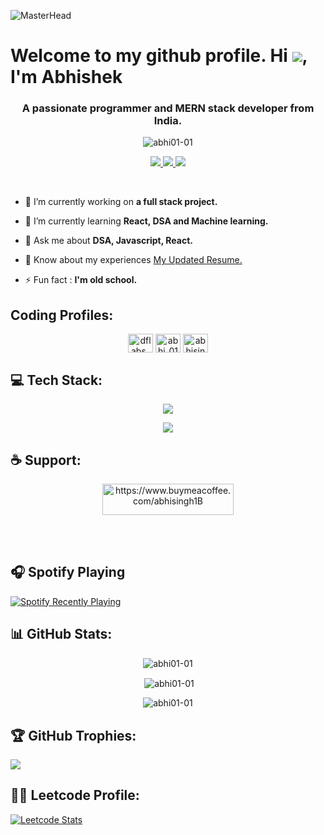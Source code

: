 ![MasterHead](https://user-images.githubusercontent.com/10498744/210012254-234538ff-d198-48aa-8964-37e6fd45d227.gif)

# Welcome to my github profile. Hi ![](https://user-images.githubusercontent.com/18350557/176309783-0785949b-9127-417c-8b55-ab5a4333674e.gif), I'm Abhishek

<h3 align="center">A passionate programmer and MERN stack developer from India.</h3>

<p align="center"> <img src="https://komarev.com/ghpvc/?username=abhi01-01&label=Profile%20views&color=0e75b6&style=flat" alt="abhi01-01" /> </p>

<p align="center"> 
  
  <!-- <a href="https://twitter.com/@_Ilunga_0">
    <img src="https://img.shields.io/badge/Twitter-9e7661?style=for-the-badge"/>
  </a> -->
  
   <a href="https://portfolio-abhi-83.netlify.app/">
    <img src="https://img.shields.io/badge/Portfolio-7a5c4b?style=for-the-badge"/>
  </a>
  
  <a href="https://www.linkedin.com/in/abhishek0105/">
    <img src="https://img.shields.io/badge/LinkedIn-9e7661?style=for-the-badge"/>
  </a>
  
   <a href="mailto:abhisingh100392@gmail.com">
    <img src="https://img.shields.io/badge/Email-7a5c4b?style=for-the-badge"/>
  </a>
  
  <!-- <a href="https://www.instagram.com/_singh.tanishq_/">
    <img src="https://img.shields.io/badge/Instagram-9e7661?style=for-the-badge"/>
  </a> -->

</p>

<br>

- 🔭 I’m currently working on **a full stack project.**

- 🌱 I’m currently learning **React, DSA and Machine learning.**

- 💬 Ask me about **DSA, Javascript, React.**

- 📄 Know about my experiences [My Updated Resume.](https://drive.google.com/file/d/14PSgDH4DKw8SEaSMHeIcz6DzRU6TA1SA/view?usp=sharing)

- ⚡ Fun fact : **I'm old school.**


<h2 align="left">Coding Profiles:</h2>
<p align="center">
<a href="https://www.codechef.com/users/dflabs_83" target="blank" ><img align="center" src="https://cdn.jsdelivr.net/npm/simple-icons@3.1.0/icons/codechef.svg" alt="dflabs_83" height="30" width="40" /></a>
<a href="https://www.leetcode.com/abhi_01_01" target="blank"><img align="center" src="https://cdn.jsdelivr.net/npm/simple-icons@3.1.0/icons/leetcode.svg" alt="abhi_01_01" height="30" width="40" /></a>
<a href="https://auth.geeksforgeeks.org/user/abhisingh100392" target="blank"><img align="center" src="https://cdn.jsdelivr.net/npm/simple-icons@3.1.0/icons/geeksforgeeks.svg"alt="abhisingh100392" height="30" width="40" /></a>
</p>

<h2 align="left">💻 Tech Stack:</h2>
<p align="center">
  <a href="https://rupali-codes.netlify.app">
    <img src="https://skillicons.dev/icons?i=c,cpp,js,mongodb,express,react,nodejs,mysql" />
  </a>
</p>
<p align="center">
  <a href="https://rupali-codes.netlify.app">
    <img src="https://skillicons.dev/icons?i=html,css,py,heroku,redux,git,github" />
  </a>
</p>

<h2 align="left">☕ Support:</h2>

<p align="center"><a href="https://www.buymeacoffee.com/abhisingh1B"> <img align="center" src="https://cdn.buymeacoffee.com/buttons/v2/default-yellow.png" height="50" width="210" alt="https://www.buymeacoffee.com/abhisingh1B" /></a></p>

<br><br>

## 🎧 Spotify Playing 

[![Spotify Recently Playing](https://spotify-recently-played-readme.vercel.app/api?user=fadb55qrvf0eyyubwfnibq0bi&count=6&width=600&align=center&unique=true)](https://open.spotify.com/user/fadb55qrvf0eyyubwfnibq0bi)

## 📊 GitHub Stats:

<p align="center"><img align="center" src="https://github-readme-stats-git-masterrstaa-rickstaa.vercel.app/api/top-langs/?username=abhi01-01&show_icons=true&locale=en&layout=compact&theme=dark&background=000000" alt="abhi01-01" /></p>

<p align="center">&nbsp;<img align="center" src="https://github-readme-stats-git-masterrstaa-rickstaa.vercel.app/api/?username=abhi01-01&show_icons=true&locale=en&theme=dark&background=000000" alt="abhi01-01" /></p>

<p align="center"><img align="center" src="https://github-readme-streak-stats.herokuapp.com/?user=abhi01-01&theme=dark&background=000000" alt="abhi01-01" /></p>

## 🏆 GitHub Trophies:

![](https://github-profile-trophy.vercel.app/?username=abhi01-01&theme=algolia&no-frame=false&no-bg=false&margin-w=5)

## 👨‍💻 Leetcode Profile:

[![Leetcode Stats](https://leetcard.jacoblin.cool/abhi_01_01)](https://leetcode.com/abhi_01_01?ext=heatmap)


